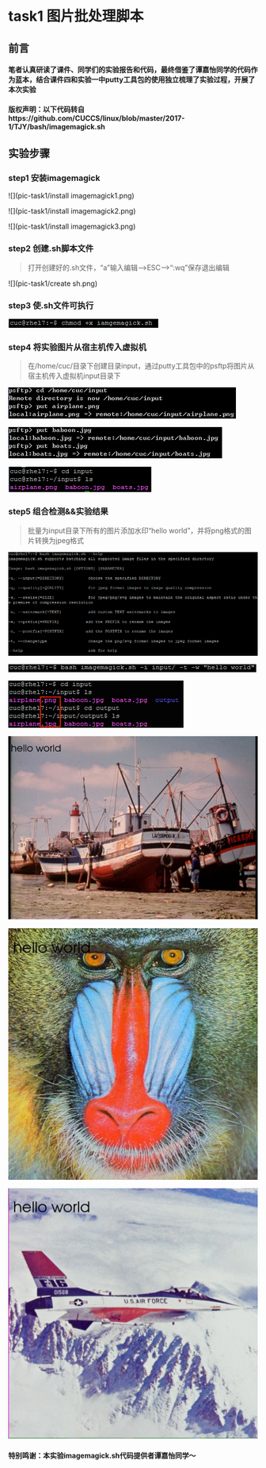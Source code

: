 # task1 图片批处理脚本

## 前言

#### 笔者认真研读了课件、同学们的实验报告和代码，最终借鉴了谭嘉怡同学的代码作为蓝本，结合课件四和实验一中putty工具包的使用独立梳理了实验过程，开展了本次实验

#### 版权声明：以下代码转自https://github.com/CUCCS/linux/blob/master/2017-1/TJY/bash/imagemagick.sh


## 实验步骤

### step1 安装imagemagick

![](pic-task1/install imagemagick1.png)

![](pic-task1/install imagemagick2.png)

![](pic-task1/install imagemagick3.png)

### step2 创建.sh脚本文件

>打开创建好的.sh文件，“a”输入编辑-->ESC-->“:wq”保存退出编辑

![](pic-task1/create sh.png)

### step3 使.sh文件可执行

![](pic-task1/chmod.png)

### step4 将实验图片从宿主机传入虚拟机

>在/home/cuc/目录下创建目录input，通过putty工具包中的psftp将图片从宿主机传入虚拟机input目录下

![](pic-task1/transmit1.png)

![](pic-task1/transmit2.png)

![](pic-task1/testpicture.png)

### step5 组合检测&&实验结果

>批量为input目录下所有的图片添加水印“hello world”，并将png格式的图片转换为jpeg格式

![](pic-task1/help.png)

![](pic-task1/watermark&&change.png)

![](pic-task1/result.png)

![](pic-task1/boats.png)

![](pic-task1/baboon.png)

![](pic-task1/airplane.png)

#### 特别鸣谢：本实验imagemagick.sh代码提供者谭嘉怡同学～

